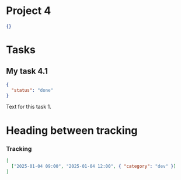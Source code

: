 # Project 4

```json
{}
```

# Tasks

## My task 4.1

```json
{
  "status": "done"
}
```

Text for this task 1.

# Heading between tracking

### Tracking

```json
[
  ["2025-01-04 09:00", "2025-01-04 12:00", { "category": "dev" }]
]
```
